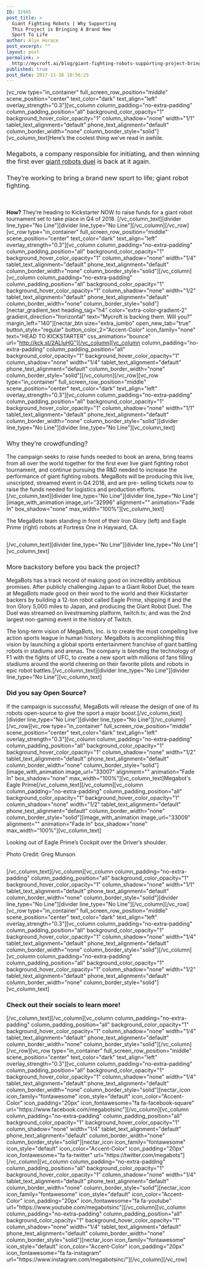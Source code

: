```yaml
---
ID: 32985
post_title: >
  Giant Fighting Robots | Why Supporting
  This Project is Bringing A Brand New
  Sport To Life
author: Alyx Horace
post_excerpt: ""
layout: post
permalink: >
  http://mycroft.ai/blog/giant-fighting-robots-supporting-project-bringing-brand-new-sport-life/
published: true
post_date: 2017-11-16 10:56:25
---
```

[vc_row type="in_container" full_screen_row_position="middle" scene_position="center" text_color="dark" text_align="left" overlay_strength="0.3"][vc_column column_padding="no-extra-padding" column_padding_position="all" background_color_opacity="1" background_hover_color_opacity="1" column_shadow="none" width="1/1" tablet_text_alignment="default" phone_text_alignment="default" column_border_width="none" column_border_style="solid"][vc_column_text]<span style="font-weight: 400;">Here’s the coolest thing we’ve read in awhile.</span>
<h3></h3>
<h3><span style="font-weight: 400;">Megabots, a company responsible for initiating, and then winning the first ever </span><a href="https://www.youtube.com/watch?v=Z-ouLX8Q9UM"><span style="font-weight: 400;">giant robots duel</span></a><span style="font-weight: 400;"> is back at it again. </span></h3>
<h3><span style="font-weight: 400;">They’re working to bring a brand new sport to life; giant robot fighting. </span></h3>
<h4></h4>
&nbsp;

<span style="font-weight: 400;"><strong>How?</strong> </span><span style="font-weight: 400;">
</span><span style="font-weight: 400;">They’re heading to Kickstarter NOW to raise funds for a giant robot tournament set to take place in Q4 of 2018. </span>[/vc_column_text][divider line_type="No Line"][divider line_type="No Line"][/vc_column][/vc_row][vc_row type="in_container" full_screen_row_position="middle" scene_position="center" text_color="dark" text_align="left" overlay_strength="0.3"][vc_column column_padding="no-extra-padding" column_padding_position="all" background_color_opacity="1" background_hover_color_opacity="1" column_shadow="none" width="1/4" tablet_text_alignment="default" phone_text_alignment="default" column_border_width="none" column_border_style="solid"][/vc_column][vc_column column_padding="no-extra-padding" column_padding_position="all" background_color_opacity="1" background_hover_color_opacity="1" column_shadow="none" width="1/2" tablet_text_alignment="default" phone_text_alignment="default" column_border_width="none" column_border_style="solid"][nectar_gradient_text heading_tag="h4" color="extra-color-gradient-2" gradient_direction="horizontal" text="Mycroft is backing them. Will you?" margin_left="140"][nectar_btn size="extra_jumbo" open_new_tab="true" button_style="regular" button_color_2="Accent-Color" icon_family="none" text="HEAD TO KICKSTARTER" css_animation="bounce" url="http://kck.st/2ALluHG"][/vc_column][vc_column column_padding="no-extra-padding" column_padding_position="all" background_color_opacity="1" background_hover_color_opacity="1" column_shadow="none" width="1/4" tablet_text_alignment="default" phone_text_alignment="default" column_border_width="none" column_border_style="solid"][/vc_column][/vc_row][vc_row type="in_container" full_screen_row_position="middle" scene_position="center" text_color="dark" text_align="left" overlay_strength="0.3"][vc_column column_padding="no-extra-padding" column_padding_position="all" background_color_opacity="1" background_hover_color_opacity="1" column_shadow="none" width="1/1" tablet_text_alignment="default" phone_text_alignment="default" column_border_width="none" column_border_style="solid"][divider line_type="No Line"][divider line_type="No Line"][vc_column_text]
<h3><span style="font-weight: 400;">Why they’re crowdfunding? </span></h3>
<span style="font-weight: 400;">The campaign seeks to raise funds needed to book an arena, bring teams from all over the world together for the first ever live giant fighting robot tournament, and continue pursuing the R&amp;D needed to increase the performance of giant fighting robots. MegaBots will be producing this live, unscripted, streamed event in Q4 2018, and are pre- selling tickets now to raise the funds needed for logistics and production efforts. </span>[/vc_column_text][divider line_type="No Line"][divider line_type="No Line"][image_with_animation image_url="32996" alignment="" animation="Fade In" box_shadow="none" max_width="100%"][vc_column_text]
<div class="page" title="Page 7">
<div class="layoutArea">
<div class="column">

The MegaBots team standing in front of their Iron Glory (left) and Eagle Prime (right) robots at Fortress One in Hayward, CA.</div>
</div>
</div>
[/vc_column_text][divider line_type="No Line"][divider line_type="No Line"][vc_column_text]
<h3><span style="font-weight: 400;">More backstory before you back the project?</span></h3>
<span style="font-weight: 400;">MegaBots has a track record of making good on incredibly ambitious promises. After publicly challenging Japan to a Giant Robot Duel, the team at MegaBots made good on their word to the world and their Kickstarter backers by building a 12-ton robot called Eagle Prime, shipping it and the Iron Glory 5,000 miles to Japan, and producing the Giant Robot Duel. The Duel was streamed on livestreaming platform, twitch.tv, and was the 2nd largest non-gaming event in the history of Twitch.</span>

<span style="font-weight: 400;">The long-term vision of MegaBots, Inc. is to create the most compelling live action sports league in human history. MegaBots is accomplishing this vision by launching a global sports entertainment franchise of giant battling robots in stadiums and arenas. The company is blending the technology of F1 with the fights of UFC, to create a new sport with millions of fans filling stadiums around the world cheering on their favorite pilots and robots in epic robot battles.</span>[/vc_column_text][divider line_type="No Line"][divider line_type="No Line"][vc_column_text]
<h3>Did you say Open Source?</h3>
If the campaign is successful, MegaBots will release the design of one of its robots open-source to give the sport a major boost.[/vc_column_text][divider line_type="No Line"][divider line_type="No Line"][/vc_column][/vc_row][vc_row type="in_container" full_screen_row_position="middle" scene_position="center" text_color="dark" text_align="left" overlay_strength="0.3"][vc_column column_padding="no-extra-padding" column_padding_position="all" background_color_opacity="1" background_hover_color_opacity="1" column_shadow="none" width="1/2" tablet_text_alignment="default" phone_text_alignment="default" column_border_width="none" column_border_style="solid"][image_with_animation image_url="33007" alignment="" animation="Fade In" box_shadow="none" max_width="100%"][vc_column_text]Megabot's Eagle Prime[/vc_column_text][/vc_column][vc_column column_padding="no-extra-padding" column_padding_position="all" background_color_opacity="1" background_hover_color_opacity="1" column_shadow="none" width="1/2" tablet_text_alignment="default" phone_text_alignment="default" column_border_width="none" column_border_style="solid"][image_with_animation image_url="33009" alignment="" animation="Fade In" box_shadow="none" max_width="100%"][vc_column_text]
<div class="page" title="Page 7">
<div class="layoutArea">
<div class="column">

Looking out of Eagle Prime’s Cockpit over the Driver’s shoulder.

Photo Credit: Greg Munson</div>
</div>
</div>
[/vc_column_text][/vc_column][vc_column column_padding="no-extra-padding" column_padding_position="all" background_color_opacity="1" background_hover_color_opacity="1" column_shadow="none" width="1/1" tablet_text_alignment="default" phone_text_alignment="default" column_border_width="none" column_border_style="solid"][divider line_type="No Line"][divider line_type="No Line"][/vc_column][/vc_row][vc_row type="in_container" full_screen_row_position="middle" scene_position="center" text_color="dark" text_align="left" overlay_strength="0.3"][vc_column column_padding="no-extra-padding" column_padding_position="all" background_color_opacity="1" background_hover_color_opacity="1" column_shadow="none" width="1/4" tablet_text_alignment="default" phone_text_alignment="default" column_border_width="none" column_border_style="solid"][/vc_column][vc_column column_padding="no-extra-padding" column_padding_position="all" background_color_opacity="1" background_hover_color_opacity="1" column_shadow="none" width="1/2" tablet_text_alignment="default" phone_text_alignment="default" column_border_width="none" column_border_style="solid"][vc_column_text]
<h3>Check out their socials to learn more!</h3>
[/vc_column_text][/vc_column][vc_column column_padding="no-extra-padding" column_padding_position="all" background_color_opacity="1" background_hover_color_opacity="1" column_shadow="none" width="1/4" tablet_text_alignment="default" phone_text_alignment="default" column_border_width="none" column_border_style="solid"][/vc_column][/vc_row][vc_row type="in_container" full_screen_row_position="middle" scene_position="center" text_color="dark" text_align="left" overlay_strength="0.3"][vc_column column_padding="no-extra-padding" column_padding_position="all" background_color_opacity="1" background_hover_color_opacity="1" column_shadow="none" width="1/4" tablet_text_alignment="default" phone_text_alignment="default" column_border_width="none" column_border_style="solid"][nectar_icon icon_family="fontawesome" icon_style="default" icon_color="Accent-Color" icon_padding="20px" icon_fontawesome="fa fa-facebook-square" url="https://www.facebook.com/megabotsinc"][/vc_column][vc_column column_padding="no-extra-padding" column_padding_position="all" background_color_opacity="1" background_hover_color_opacity="1" column_shadow="none" width="1/4" tablet_text_alignment="default" phone_text_alignment="default" column_border_width="none" column_border_style="solid"][nectar_icon icon_family="fontawesome" icon_style="default" icon_color="Accent-Color" icon_padding="20px" icon_fontawesome="fa fa-twitter" url="https://twitter.com/megabots"][/vc_column][vc_column column_padding="no-extra-padding" column_padding_position="all" background_color_opacity="1" background_hover_color_opacity="1" column_shadow="none" width="1/4" tablet_text_alignment="default" phone_text_alignment="default" column_border_width="none" column_border_style="solid"][nectar_icon icon_family="fontawesome" icon_style="default" icon_color="Accent-Color" icon_padding="20px" icon_fontawesome="fa fa-youtube" url="https://www.youtube.com/megabotsinc"][/vc_column][vc_column column_padding="no-extra-padding" column_padding_position="all" background_color_opacity="1" background_hover_color_opacity="1" column_shadow="none" width="1/4" tablet_text_alignment="default" phone_text_alignment="default" column_border_width="none" column_border_style="solid"][nectar_icon icon_family="fontawesome" icon_style="default" icon_color="Accent-Color" icon_padding="20px" icon_fontawesome="fa fa-instagram" url="https://www.instagram.com/megabotsinc/"][/vc_column][/vc_row]